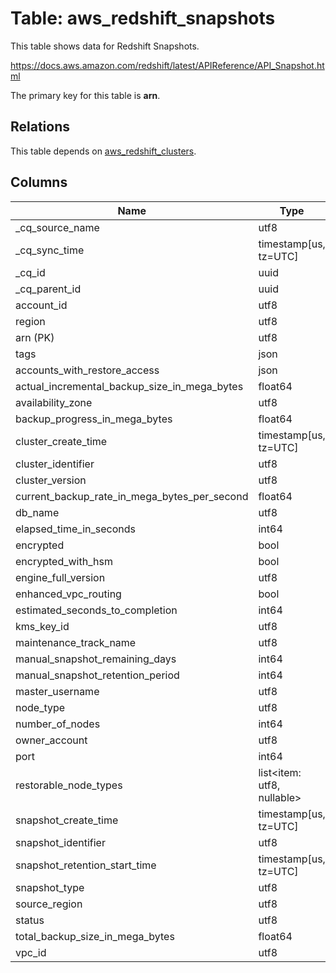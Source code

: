 # Table: aws_redshift_snapshots

This table shows data for Redshift Snapshots.

https://docs.aws.amazon.com/redshift/latest/APIReference/API_Snapshot.html

The primary key for this table is **arn**.

## Relations

This table depends on [aws_redshift_clusters](aws_redshift_clusters).

## Columns

| Name          | Type          |
| ------------- | ------------- |
|_cq_source_name|utf8|
|_cq_sync_time|timestamp[us, tz=UTC]|
|_cq_id|uuid|
|_cq_parent_id|uuid|
|account_id|utf8|
|region|utf8|
|arn (PK)|utf8|
|tags|json|
|accounts_with_restore_access|json|
|actual_incremental_backup_size_in_mega_bytes|float64|
|availability_zone|utf8|
|backup_progress_in_mega_bytes|float64|
|cluster_create_time|timestamp[us, tz=UTC]|
|cluster_identifier|utf8|
|cluster_version|utf8|
|current_backup_rate_in_mega_bytes_per_second|float64|
|db_name|utf8|
|elapsed_time_in_seconds|int64|
|encrypted|bool|
|encrypted_with_hsm|bool|
|engine_full_version|utf8|
|enhanced_vpc_routing|bool|
|estimated_seconds_to_completion|int64|
|kms_key_id|utf8|
|maintenance_track_name|utf8|
|manual_snapshot_remaining_days|int64|
|manual_snapshot_retention_period|int64|
|master_username|utf8|
|node_type|utf8|
|number_of_nodes|int64|
|owner_account|utf8|
|port|int64|
|restorable_node_types|list<item: utf8, nullable>|
|snapshot_create_time|timestamp[us, tz=UTC]|
|snapshot_identifier|utf8|
|snapshot_retention_start_time|timestamp[us, tz=UTC]|
|snapshot_type|utf8|
|source_region|utf8|
|status|utf8|
|total_backup_size_in_mega_bytes|float64|
|vpc_id|utf8|